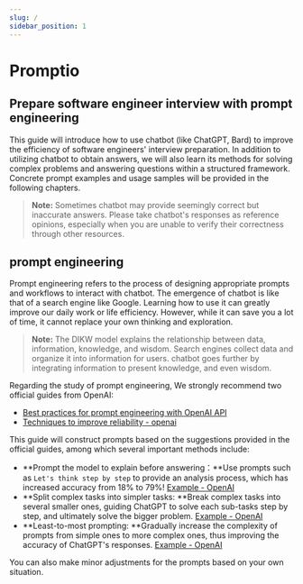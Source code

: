 ```yaml
---
slug: /
sidebar_position: 1
---
```


# Promptio

## Prepare software engineer interview with prompt engineering

This guide will introduce how to use chatbot (like ChatGPT, Bard) to improve the efficiency of software engineers' interview preparation. In addition to utilizing chatbot to obtain answers, we will also learn its methods for solving complex problems and answering questions within a structured framework. Concrete prompt examples and usage samples will be provided in the following chapters.

> **Note:** Sometimes chatbot may provide seemingly correct but inaccurate answers. Please take chatbot's responses as reference opinions, especially when you are unable to verify their correctness through other resources.

## prompt engineering

Prompt engineering refers to the process of designing appropriate prompts and workflows to interact with chatbot. The emergence of chatbot is like that of a search engine like Google. Learning how to use it can greatly improve our daily work or life efficiency. However, while it can save you a lot of time, it cannot replace your own thinking and exploration.

> **Note:** The DIKW model explains the relationship between data, information, knowledge, and wisdom. Search engines collect data and organize it into information for users. chatbot goes further by integrating information to present knowledge, and even wisdom.

Regarding the study of prompt engineering, We strongly recommend two official guides from OpenAI:

- [Best practices for prompt engineering with OpenAI API](https://help.openai.com/en/articles/6654000-best-practices-for-prompt-engineering-with-openai-api)
- [Techniques to improve reliability - openai](https://github.com/openai/openai-cookbook/blob/main/techniques_to_improve_reliability.md)

This guide will construct prompts based on the suggestions provided in the official guides, among which several important methods include:

- **Prompt the model to explain before answering：**Use prompts such as `Let's think step by step` to provide an analysis process, which has increased accuracy from 18% to 79%! [Example - OpenAI](https://github.com/openai/openai-cookbook/blob/main/techniques_to_improve_reliability.md#why-gpt-3-fails-on-complex-tasks)
- **Split complex tasks into simpler tasks: **Break complex tasks into several smaller ones, guiding ChatGPT to solve each sub-tasks step by step, and ultimately solve the bigger problem. [Example - OpenAI](https://github.com/openai/openai-cookbook/blob/main/techniques_to_improve_reliability.md#split-complex-tasks-into-simpler-tasks)
- **Least-to-most prompting: **Gradually increase the complexity of prompts from simple ones to more complex ones, thus improving the accuracy of ChatGPT's responses. [Example - OpenAI](https://github.com/openai/openai-cookbook/blob/main/techniques_to_improve_reliability.md#least-to-most-prompting)

You can also make minor adjustments for the prompts based on your own situation.
